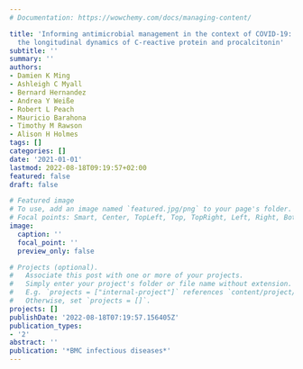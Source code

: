 ```yaml
---
# Documentation: https://wowchemy.com/docs/managing-content/

title: 'Informing antimicrobial management in the context of COVID-19: understanding
  the longitudinal dynamics of C-reactive protein and procalcitonin'
subtitle: ''
summary: ''
authors:
- Damien K Ming
- Ashleigh C Myall
- Bernard Hernandez
- Andrea Y Weiße
- Robert L Peach
- Mauricio Barahona
- Timothy M Rawson
- Alison H Holmes
tags: []
categories: []
date: '2021-01-01'
lastmod: 2022-08-18T09:19:57+02:00
featured: false
draft: false

# Featured image
# To use, add an image named `featured.jpg/png` to your page's folder.
# Focal points: Smart, Center, TopLeft, Top, TopRight, Left, Right, BottomLeft, Bottom, BottomRight.
image:
  caption: ''
  focal_point: ''
  preview_only: false

# Projects (optional).
#   Associate this post with one or more of your projects.
#   Simply enter your project's folder or file name without extension.
#   E.g. `projects = ["internal-project"]` references `content/project/deep-learning/index.md`.
#   Otherwise, set `projects = []`.
projects: []
publishDate: '2022-08-18T07:19:57.156405Z'
publication_types:
- '2'
abstract: ''
publication: '*BMC infectious diseases*'
---
```

